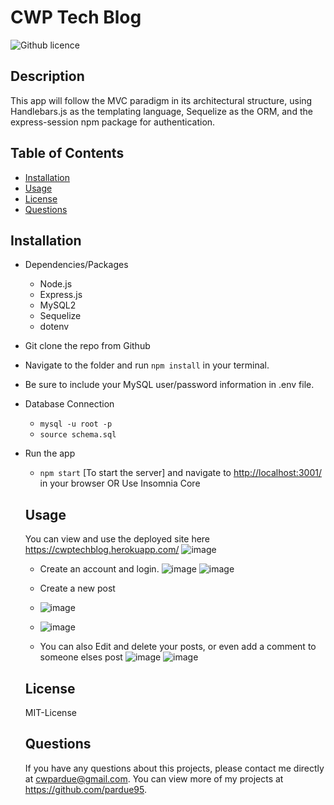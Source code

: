 # CWP Tech Blog
  ![Github licence](http://https://img.shields.io/badge/license-MIT-License-blue.svg)
  ## Description 
   This app will follow the MVC paradigm in its architectural structure, using Handlebars.js as the templating language, Sequelize as the ORM, and the express-session npm package for authentication.
  ## Table of Contents
  * [Installation](#installation)
  * [Usage](#usage)
  * [License](#license)
  * [Questions](#questions)
  
  ## Installation 
  * Dependencies/Packages
    - Node.js
    - Express.js
    - MySQL2
    - Sequelize
    - dotenv

* Git clone the repo from Github

* Navigate to the folder and run `npm install` in your terminal.

* Be sure to include your MySQL user/password information in .env file.

* Database Connection
    - `mysql -u root -p`
    - `source schema.sql`

* Run the app
     - `npm start` [To start the server] and navigate to <http://localhost:3001/> in your browser OR Use Insomnia Core
  ## Usage 
  
  You can view and use the deployed site here https://cwptechblog.herokuapp.com/
  ![image](https://user-images.githubusercontent.com/85760640/150697028-09e6dde9-22a7-4b1f-95f1-57b2ba3d1281.png)
  
  * Create an account and login.
  ![image](https://user-images.githubusercontent.com/85760640/150697065-6240d731-a683-4e5a-8618-337cb92e2f76.png)
  ![image](https://user-images.githubusercontent.com/85760640/150697078-e9776fe1-b24f-4b20-86fd-d96b7caaef06.png)
  
  * Create a new post
  * ![image](https://user-images.githubusercontent.com/85760640/150697100-1a270cdc-5bb5-4f86-be08-278aa40b803a.png)
  * ![image](https://user-images.githubusercontent.com/85760640/150697149-5898bd94-a040-4b0c-a746-3383c67a47e6.png)

  * You can also Edit and delete your posts, or even add a comment to someone elses post
![image](https://user-images.githubusercontent.com/85760640/150697168-7c128ada-d3ba-40b3-8970-5eb6251e7265.png)
![image](https://user-images.githubusercontent.com/85760640/150697206-12bb2759-3573-4da9-8f54-55aa90f5a8f6.png)

  ## License
  MIT-License

  ## Questions
  If you have any questions about this projects, please contact me directly at cwpardue@gmail.com. You can view more of my projects at https://github.com/pardue95.
